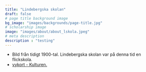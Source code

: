 ```yaml
---
title: "Lindebergska skolan"
draft: false
# page title background image
bg_image: "images/backgrounds/page-title.jpg"
# scholarship image
image: "images/about/about_lskola.jpeg"
# meta description
description : "testing"
---
```


* Bild från tidigt 1900-tal. Lindebergska skolan var på denna tid en flickskola. 
* [vykort - Kulturen.](https://www.europeana.eu/item/77/Kulturen_objekt_298648)